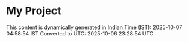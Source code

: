 # My Project

This content is dynamically generated in Indian Time (IST): 2025-10-07 04:58:54 IST
Converted to UTC: 2025-10-06 23:28:54 UTC
